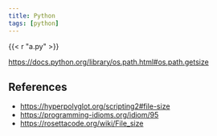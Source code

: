 ```yaml
---
title: Python
tags: [python]
---
```


{{< r "a.py" >}}

<https://docs.python.org/library/os.path.html#os.path.getsize>

## References

- <https://hyperpolyglot.org/scripting2#file-size>
- <https://programming-idioms.org/idiom/95>
- <https://rosettacode.org/wiki/File_size>
